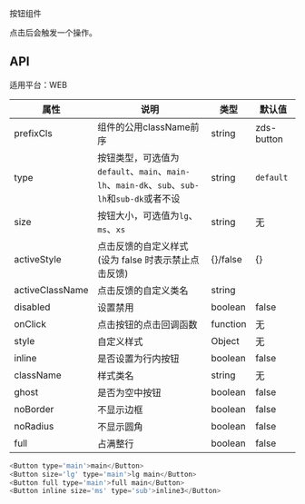 按钮组件

点击后会触发一个操作。

## API

适用平台：WEB

| 属性            | 说明                                                                                         | 类型     | 默认值     |
| --------------- | -------------------------------------------------------------------------------------------- | -------- | ---------- |
| prefixCls       | 组件的公用className前序                                                                      | string   | zds-button |
| type            | 按钮类型，可选值为`default`、`main`、`main-lh`、`main-dk`、`sub`、`sub-lh`和`sub-dk`或者不设 | string   | `default`  |
| size            | 按钮大小，可选值为`lg`、`ms`、`xs`                                                           | string   | 无         |
| activeStyle     | 点击反馈的自定义样式 (设为 false 时表示禁止点击反馈)                                         | {}/false | {}         |
| activeClassName | 点击反馈的自定义类名                                                                         | string   |            |
| disabled        | 设置禁用                                                                                     | boolean  | false      |
| onClick         | 点击按钮的点击回调函数                                                                       | function | 无         |
| style           | 自定义样式                                                                      | Object   | 无         |
| inline          | 是否设置为行内按钮                                                                           | boolean  | false      |
| className       | 样式类名                                                                                     | string   | 无         |
| ghost           | 是否为空中按钮                                                                               | boolean  | false      |
| noBorder        | 不显示边框                                                                                   | boolean  | false      |
| noRadius        | 不显示圆角                                                                                   | boolean  | false      |
| full            | 占满整行                                                                                     | boolean  | false      |

```JavaScript
<Button type='main'>main</Button>
<Button size='lg' type='main'>lg main</Button>
<Button full type='main'>full main</Button>
<Button inline size='ms' type='sub'>inline3</Button>
```